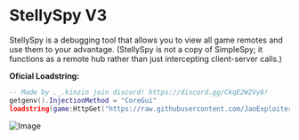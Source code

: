 # StellySpy V3

StellySpy is a debugging tool that allows you to view all game remotes and use them to your advantage.
(StellySpy is not a copy of SimpleSpy; it functions as a remote hub rather than just intercepting client-server calls.)

**Oficial Loadstring:**
```lua
-- Made by ._.kinzin join discord! https://discord.gg/CkqE2W2Vy6!
getgenv().InjectionMethod = "CoreGui"
loadstring(game:HttpGet("https://raw.githubusercontent.com/JaoExploiter/StellySpyV3/refs/heads/main/StellySpyV3.txt"))()
```
![Image](https://github.com/user-attachments/assets/b8ff8907-7cb7-4d57-b67d-09763dda5ab2)



